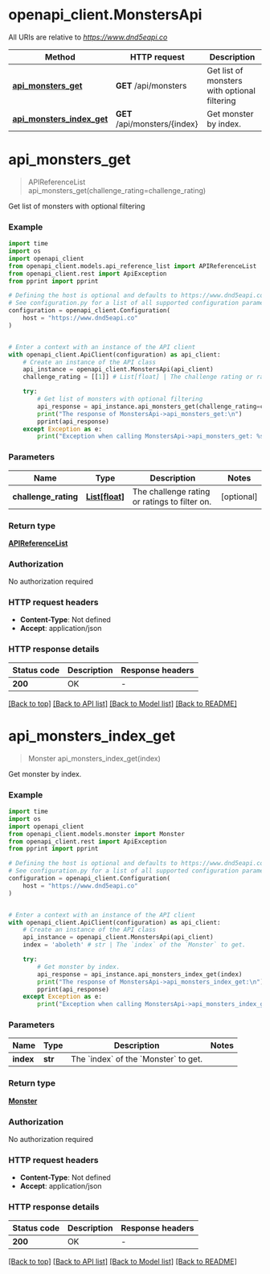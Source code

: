 # openapi_client.MonstersApi

All URIs are relative to *https://www.dnd5eapi.co*

Method | HTTP request | Description
------------- | ------------- | -------------
[**api_monsters_get**](MonstersApi.md#api_monsters_get) | **GET** /api/monsters | Get list of monsters with optional filtering
[**api_monsters_index_get**](MonstersApi.md#api_monsters_index_get) | **GET** /api/monsters/{index} | Get monster by index.


# **api_monsters_get**
> APIReferenceList api_monsters_get(challenge_rating=challenge_rating)

Get list of monsters with optional filtering

### Example

```python
import time
import os
import openapi_client
from openapi_client.models.api_reference_list import APIReferenceList
from openapi_client.rest import ApiException
from pprint import pprint

# Defining the host is optional and defaults to https://www.dnd5eapi.co
# See configuration.py for a list of all supported configuration parameters.
configuration = openapi_client.Configuration(
    host = "https://www.dnd5eapi.co"
)


# Enter a context with an instance of the API client
with openapi_client.ApiClient(configuration) as api_client:
    # Create an instance of the API class
    api_instance = openapi_client.MonstersApi(api_client)
    challenge_rating = [[1]] # List[float] | The challenge rating or ratings to filter on. (optional)

    try:
        # Get list of monsters with optional filtering
        api_response = api_instance.api_monsters_get(challenge_rating=challenge_rating)
        print("The response of MonstersApi->api_monsters_get:\n")
        pprint(api_response)
    except Exception as e:
        print("Exception when calling MonstersApi->api_monsters_get: %s\n" % e)
```


### Parameters

Name | Type | Description  | Notes
------------- | ------------- | ------------- | -------------
 **challenge_rating** | [**List[float]**](float.md)| The challenge rating or ratings to filter on. | [optional] 

### Return type

[**APIReferenceList**](APIReferenceList.md)

### Authorization

No authorization required

### HTTP request headers

 - **Content-Type**: Not defined
 - **Accept**: application/json

### HTTP response details
| Status code | Description | Response headers |
|-------------|-------------|------------------|
**200** | OK |  -  |

[[Back to top]](#) [[Back to API list]](../README.md#documentation-for-api-endpoints) [[Back to Model list]](../README.md#documentation-for-models) [[Back to README]](../README.md)

# **api_monsters_index_get**
> Monster api_monsters_index_get(index)

Get monster by index.

### Example

```python
import time
import os
import openapi_client
from openapi_client.models.monster import Monster
from openapi_client.rest import ApiException
from pprint import pprint

# Defining the host is optional and defaults to https://www.dnd5eapi.co
# See configuration.py for a list of all supported configuration parameters.
configuration = openapi_client.Configuration(
    host = "https://www.dnd5eapi.co"
)


# Enter a context with an instance of the API client
with openapi_client.ApiClient(configuration) as api_client:
    # Create an instance of the API class
    api_instance = openapi_client.MonstersApi(api_client)
    index = 'aboleth' # str | The `index` of the `Monster` to get. 

    try:
        # Get monster by index.
        api_response = api_instance.api_monsters_index_get(index)
        print("The response of MonstersApi->api_monsters_index_get:\n")
        pprint(api_response)
    except Exception as e:
        print("Exception when calling MonstersApi->api_monsters_index_get: %s\n" % e)
```


### Parameters

Name | Type | Description  | Notes
------------- | ------------- | ------------- | -------------
 **index** | **str**| The &#x60;index&#x60; of the &#x60;Monster&#x60; to get.  | 

### Return type

[**Monster**](Monster.md)

### Authorization

No authorization required

### HTTP request headers

 - **Content-Type**: Not defined
 - **Accept**: application/json

### HTTP response details
| Status code | Description | Response headers |
|-------------|-------------|------------------|
**200** | OK |  -  |

[[Back to top]](#) [[Back to API list]](../README.md#documentation-for-api-endpoints) [[Back to Model list]](../README.md#documentation-for-models) [[Back to README]](../README.md)


